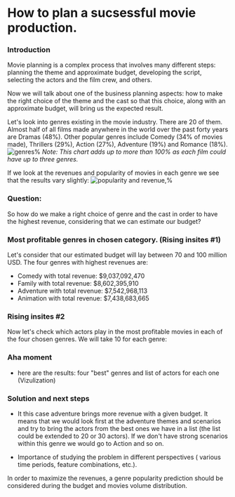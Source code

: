 # How to plan a sucsessful movie production.

### Introduction

Movie planning is a complex process that involves many different steps: planning the theme and approximate budget, developing the script, selecting the actors and the film crew, and others.

Now we will talk about one of the business planning aspects: how to make the right choice of the theme and the cast so that this choice, along with an approximate budget, will bring us the expected result. 

Let's look into genres existing in the movie industry. There are 20 of them. Almost half of all films made anywhere in the world over the past forty years are Dramas (48%). Other popular genres include Comedy (34% of movies made), Thrillers (29%), Action (27%), Adventure (19%) and Romance (18%).
![genres%](https://user-images.githubusercontent.com/46948881/57416055-8202cf00-71cc-11e9-8b14-ed65bad93ab6.jpg)
_Note: This chart adds up to more than 100% as each film could have up to three genres._

If we look at the revenues and popularity of movies in each genre we see that the results vary slightly: 
![popularity and revenue,%](https://user-images.githubusercontent.com/46948881/57421452-e6785b00-71d9-11e9-97ca-c7094e12b515.jpg)

### Question:
So how do we make a right choice of genre and the cast in order to have the highest revenue, considering that we can estimate our budget?
### Most profitable genres in chosen category. (Rising insites #1)
Let's consider that our estimated budget will lay between 70 and 100 million USD. The four genres with highest revenues are:

- Comedy with total revenue:  $9,037,092,470
- Family with total revenue:  $8,602,395,910
- Adventure with total revenue:  $7,542,968,113
- Animation with total revenue:  $7,438,683,665

### Rising insites #2
Now let's check which actors play in the most profitable movies in each of the four chosen genres. We will take 10 for each genre:


### Aha moment
- here are the results: four "best" genres and list of actors for each one (Vizulization) 

### Solution and next steps
- It this case adventure brings more revenue with a given budget. It means that we would look first at the adventure themes and scenarios and try to bring the actors from the best ones we have in a list (the list could be extended to 20 or 30 actors). If we don't have strong scenarios within this genre we would go to Action and so on.

- Importance of studying the problem in different perspectives ( various time periods, feature combinations, etc.).

In order to maximize the revenues, a genre popularity prediction should be considered during the budget and movies volume distribution. 
